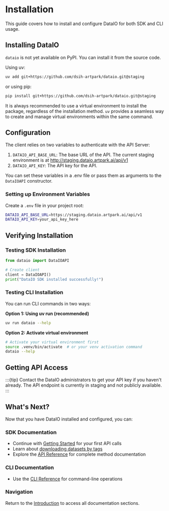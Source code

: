 # Installation

This guide covers how to install and configure DataIO for both SDK and CLI usage.

## Installing DataIO

`dataio` is not yet available on PyPI. You can install it from the source code.

Using uv:

```bash
uv add git+https://github.com/dsih-artpark/dataio.git@staging
```

or using pip:

```bash
pip install git+https://github.com/dsih-artpark/dataio.git@staging
```

It is always recommended to use a virtual environment to install the package, regardless of the installation method. ```uv``` provides a seamless way to create and manage virtual environments within the same command.

## Configuration

The client relies on two variables to authenticate with the API Server:

1. `DATAIO_API_BASE_URL`: The base URL of the API. The current staging environment is at http://staging.dataio.artpark.ai/api/v1
2. `DATAIO_API_KEY`: The API key for the API.

You can set these variables in a .env file or pass them as arguments to the `DataIOAPI` constructor.

### Setting up Environment Variables

Create a `.env` file in your project root:

```bash
DATAIO_API_BASE_URL=https://staging.dataio.artpark.ai/api/v1
DATAIO_API_KEY=your_api_key_here
```

## Verifying Installation

### Testing SDK Installation

```python
from dataio import DataIOAPI

# Create client
client = DataIOAPI()
print("DataIO SDK installed successfully!")
```

### Testing CLI Installation

You can run CLI commands in two ways:

**Option 1: Using uv run (recommended)**
```bash
uv run dataio --help
```

**Option 2: Activate virtual environment**
```bash
# Activate your virtual environment first
source .venv/bin/activate  # or your venv activation command
dataio --help
```

## Getting API Access

:::{tip}
Contact the DataIO administrators to get your API key if you haven't already. The API endpoint is currently in staging and not publicly available.
:::

## What's Next?

Now that you have DataIO installed and configured, you can:

### SDK Documentation
- Continue with [Getting Started](getting-started.md) for your first API calls
- Learn about [downloading datasets by tags](examples.md)
- Explore the [API Reference](api-reference.md) for complete method documentation

### CLI Documentation
- Use the [CLI Reference](cli-reference.md) for command-line operations

### Navigation
Return to the [Introduction](index.md) to access all documentation sections.